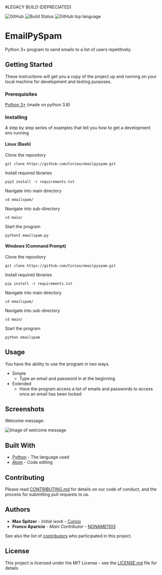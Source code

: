 #LEGACY BUILD (DEPRECIATED)

![GitHub](https://img.shields.io/github/license/curioo/emailpyspam)
![Build Status](https://img.shields.io/badge/Build-Passing-green)
![GitHub top language](https://img.shields.io/github/languages/top/curioo/emailpyspam)

# EmailPySpam

Python 3+ program to send emails to a list of users repetitively.


## Getting Started

These instructions will get you a copy of the project up and running on your local machine for development and testing purposes.

### Prerequisites

[Python 3+](https://www.python.org/downloads/) (made on python 3.8)

### Installing

A step by step series of examples that tell you how to get a development env running
#### Linux (Bash)
Clone the repository

```
git clone https://github.com/Curioo/emailpyspam.git
```

Install required libraries

```
pip3 install -r requirements.txt
```

Navigate into main directory

```
cd emailspam/
```

Navigate into sub-directory

```
cd main/
```

Start the program

```
python3 emailspam.py
```


#### Windows (Command Prompt)
Clone the repository

```
git clone https://github.com/Curioo/emailpyspam.git
```

Install required libraries

```
pip install -r requirements.txt
```

Navigate into main directory

```
cd emailspam/
```

Navigate into sub-directory

```
cd main/
```

Start the program

```
python emailspam
```

## Usage

You have the ability to use the program in two ways.
* Simple
  * Type an email and password in at the beginning
* Extended
  * Have the program access a list of emails and passwords to access once an email has been locked
## Screenshots

Welcome message:


![Image of welcome message](https://i.imgur.com/G1X8r49.png)

## Built With

* [Python](https://www.python.org) - The language used
* [Atom](https://Atom.io) - Code editing

## Contributing

Please read [CONTRIBUTING.md](https://github.com/Curioo/emailpyspam/blob/master/CONTRIBUTING.md) for details on our code of conduct, and the process for submitting pull requests to us.

## Authors

* **Max Spitzer** - *Initial work* - [Curioo](https://github.com/Curioo)
* **Franco Aparicio** - *Main Contributor* - [NONAME1103](https://github.com/NONAME1103)

See also the list of [contributors](https://github.com/Curioo/emailpyspam/contributors) who participated in this project.

## License

This project is licensed under the MIT License - see the [LICENSE.md](https://github.com/Curioo/emailpyspam/blob/master/LICENSE) file for details
